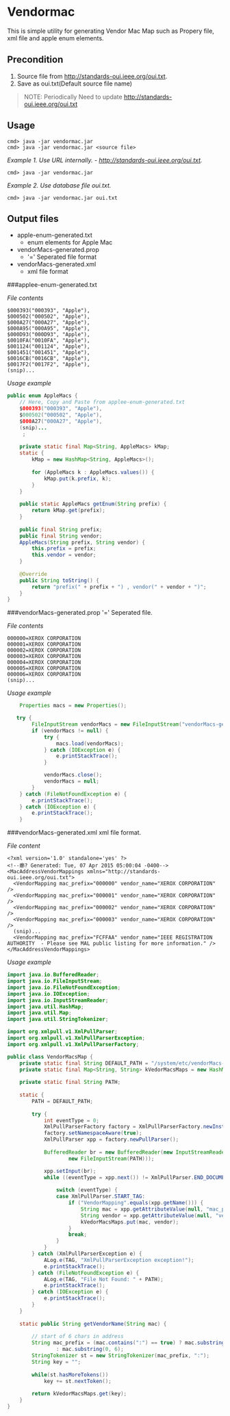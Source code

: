 Vendormac
=========

 This is simple utility for generating Vendor Mac Map such as Propery file, xml file and apple enum elements.

Precondition
------------

 1. Source file from http://standards-oui.ieee.org/oui.txt.
 2. Save as oui.txt(Default source file name)

> NOTE: Periodically Need to update http://standards-oui.ieee.org/oui.txt 


Usage
-----
```
cmd> java -jar vendormac.jar
cmd> java -jar vendormac.jar <source file>
```

*Example 1. Use URL internally. - http://standards-oui.ieee.org/oui.txt.*
```
cmd> java -jar vendormac.jar
```

*Example 2. Use database file oui.txt.*
```
cmd> java -jar vendormac.jar oui.txt
```


Output files
------------

* apple-enum-generated.txt
	- enum elements for Apple Mac
* vendorMacs-generated.prop
	- '=' Seperated file format
* vendorMacs-generated.xml
	- xml file format

###applee-enum-generated.txt

*File contents*
```
$000393("000393", "Apple"),
$000502("000502", "Apple"),
$000A27("000A27", "Apple"),
$000A95("000A95", "Apple"),
$000D93("000D93", "Apple"),
$0010FA("0010FA", "Apple"),
$001124("001124", "Apple"),
$001451("001451", "Apple"),
$0016CB("0016CB", "Apple"),
$0017F2("0017F2", "Apple"),
(snip)...
```


*Usage example*
```java
public enum AppleMacs {
    // Here, Copy and Paste from applee-enum-generated.txt
    $000393("000393", "Apple"),
    $000502("000502", "Apple"),
    $000A27("000A27", "Apple"),
    (snip)...
     ;
    
    private static final Map<String, AppleMacs> kMap;
    static {
        kMap = new HashMap<String, AppleMacs>();
        
        for (AppleMacs k : AppleMacs.values()) {
            kMap.put(k.prefix, k);
        }
    }
    
    public static AppleMacs getEnum(String prefix) {
        return kMap.get(prefix);
    }
    
    public final String prefix;
    public final String vendor;
    AppleMacs(String prefix, String vendor) {
        this.prefix = prefix;
        this.vendor = vendor;
    }
    
    @Override
    public String toString() {
        return "prefix(" + prefix + ") , vendor(" + vendor + ")";
    }
}
```

###vendorMacs-generated.prop
'=' Seperated file.

*File contents*
```
000000=XEROX CORPORATION
000001=XEROX CORPORATION
000002=XEROX CORPORATION
000003=XEROX CORPORATION
000004=XEROX CORPORATION
000005=XEROX CORPORATION
000006=XEROX CORPORATION 
(snip)...
```

*Usage example*
```java
    Properties macs = new Properties();

   try {
        FileInputStream vendorMacs = new FileInputStream("vendorMacs-generated.prop");
        if (vendorMacs != null) {
            try {
                macs.load(vendorMacs);
            } catch (IOException e) {
                e.printStackTrace();
            }

            vendorMacs.close();
            vendorMacs = null;
        }
    } catch (FileNotFoundException e) {
        e.printStackTrace();
    } catch (IOException e) {
        e.printStackTrace();
    } 
```

###vendorMacs-generated.xml
xml file format.

*File content*
```
<?xml version='1.0' standalone='yes' ?>
<!--癤? Generated: Tue, 07 Apr 2015 05:00:04 -0400-->
<MacAddressVendorMappings xmlns="http://standards-oui.ieee.org/oui.txt">
  <VendorMapping mac_prefix="000000" vendor_name="XEROX CORPORATION" />
  <VendorMapping mac_prefix="000001" vendor_name="XEROX CORPORATION" />
  <VendorMapping mac_prefix="000002" vendor_name="XEROX CORPORATION" />
  <VendorMapping mac_prefix="000003" vendor_name="XEROX CORPORATION" />
  (snip)...
  <VendorMapping mac_prefix="FCFFAA" vendor_name="IEEE REGISTRATION AUTHORITY  - Please see MAL public listing for more information." />
</MacAddressVendorMappings>  
```

*Usage example*

```java
import java.io.BufferedReader;
import java.io.FileInputStream;
import java.io.FileNotFoundException;
import java.io.IOException;
import java.io.InputStreamReader;
import java.util.HashMap;
import java.util.Map;
import java.util.StringTokenizer;

import org.xmlpull.v1.XmlPullParser;
import org.xmlpull.v1.XmlPullParserException;
import org.xmlpull.v1.XmlPullParserFactory;

public class VendorMacsMap {    
    private static final String DEFAULT_PATH = "/system/etc/vendorMacs-generated.xml";
    private static final Map<String, String> kVedorMacsMaps = new HashMap<String, String>();
    
    private static final String PATH;
    
    static {
        PATH = DEFAULT_PATH;
        
        try {
            int eventType = 0;
            XmlPullParserFactory factory = XmlPullParserFactory.newInstance();
            factory.setNamespaceAware(true);
            XmlPullParser xpp = factory.newPullParser();
            
            BufferedReader br = new BufferedReader(new InputStreamReader(
                    new FileInputStream(PATH)));

            xpp.setInput(br);
            while ((eventType = xpp.next()) != XmlPullParser.END_DOCUMENT) {
                
                switch (eventType) {
                case XmlPullParser.START_TAG:
                    if ("VendorMapping".equals(xpp.getName())) {
                        String mac = xpp.getAttributeValue(null, "mac_prefix");
                        String vendor = xpp.getAttributeValue(null, "vendor_name");
                        kVedorMacsMaps.put(mac, vendor);
                    }
                    break;
                }
            }
        } catch (XmlPullParserException e) {
            ALog.e(TAG, "XmlPullParserException exception!");
            e.printStackTrace();
        } catch (FileNotFoundException e) {
            ALog.e(TAG, "File Not Found: " + PATH);
            e.printStackTrace();
        } catch (IOException e) {
            e.printStackTrace();
        }
    }
    
    static public String getVendorName(String mac) {
        
        // start of 6 chars in address
        String mac_prefix = (mac.contains(":") == true) ? mac.substring(0, 8)
                : mac.substring(0, 6);
        StringTokenizer st = new StringTokenizer(mac_prefix, ":");
        String key = "";
        
        while(st.hasMoreTokens())
            key += st.nextToken();
        
        return kVedorMacsMaps.get(key);
    }
}
```